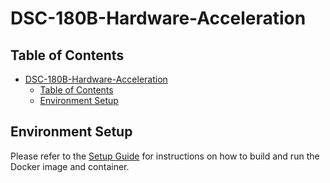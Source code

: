 # DSC-180B-Hardware-Acceleration

## Table of Contents
- [DSC-180B-Hardware-Acceleration](#dsc-180b-hardware-acceleration)
  - [Table of Contents](#table-of-contents)
  - [Environment Setup](#environment-setup)

## Environment Setup

Please refer to the [Setup Guide](docs/Setup.md) for instructions on how to build and run the Docker image and container.